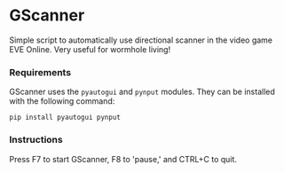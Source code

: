 # GScanner
Simple script to automatically use directional scanner in the video game EVE Online. Very useful for wormhole living!
### Requirements
GScanner uses the <code>pyautogui</code> and <code>pynput</code> modules. They can be installed with the following command:  
```
pip install pyautogui pynput
```
### Instructions
Press F7 to start GScanner, F8 to 'pause,' and CTRL+C to quit.
